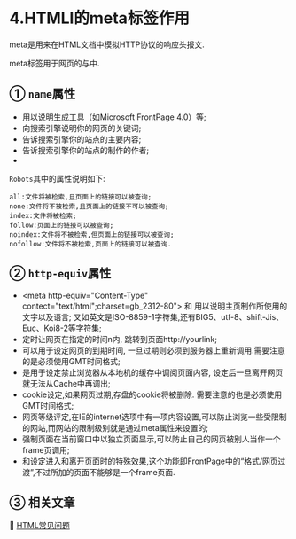 4.HTMLl的meta标签作用
===

<div class="jumbotron">
	<p>meta是用来在HTML文档中模拟HTTP协议的响应头报文.</p>
	<p>meta标签用于网页的<head>与</head>中.</p>
</div>

① `name`属性
---

* <meta name="Generator" contect="">用以说明生成工具（如Microsoft FrontPage 4.0）等;
* <meta name="KEYWords" contect="">向搜索引擎说明你的网页的关键词;
* <meta name="DEscription" contect="">告诉搜索引擎你的站点的主要内容;
* <meta name="Author" contect="你的姓名">告诉搜索引擎你的站点的制作的作者;
* <meta name="Robots" contect= "all|none|index|noindex|follow|nofollow">

`Robots`其中的属性说明如下:   

```
all:文件将被检索,且页面上的链接可以被查询;
none:文件将不被检索,且页面上的链接不可以被查询;
index:文件将被检索;
follow:页面上的链接可以被查询;
noindex:文件将不被检索,但页面上的链接可以被查询;
nofollow:文件将不被检索,页面上的链接可以被查询.
```

② `http-equiv`属性
---

* <meta http-equiv="Content-Type" contect="text/html";charset=gb_2312-80">
和 <meta http-equiv="Content-Language" contect="zh-CN">用以说明主页制作所使用的文字以及语言;
又如英文是ISO-8859-1字符集,还有BIG5、utf-8、shift-Jis、Euc、Koi8-2等字符集;
* <meta http-equiv="Refresh" contect="n;url=http://yourlink"> 定时让网页在指定的时间n内, 跳转到页面http://yourlink;
* <meta http-equiv="Expires" contect="Mon,12 May 2001 00:20:00 GMT"> 可以用于设定网页的到期时间, 一旦过期则必须到服务器上重新调用.需要注意的是必须使用GMT时间格式;
* <meta http-equiv="Pragma" contect="no-cache"> 是用于设定禁止浏览器从本地机的缓存中调阅页面内容, 设定后一旦离开网页就无法从Cache中再调出;
* <meta http-equiv="set-cookie" contect="Mon,12 May 2001 00:20:00 GMT"> cookie设定,如果网页过期,存盘的cookie将被删除. 需要注意的也是必须使用GMT时间格式;
* <meta http-equiv="Pics-label" contect=""> 网页等级评定,在IE的internet选项中有一项内容设置,可以防止浏览一些受限制的网站,而网站的限制级别就是通过meta属性来设置的;
* <meta http-equiv="windows-Target" contect="_top"> 强制页面在当前窗口中以独立页面显示,可以防止自己的网页被别人当作一个frame页调用; 
* <meta http-equiv="Page-Enter" contect="revealTrans(duration=10,transtion= 50)">和<meta http-equiv="Page-Exit" contect="revealTrans(duration=20,transtion=6)">设定进入和离开页面时的特殊效果,这个功能即FrontPage中的“格式/网页过渡”,不过所加的页面不能够是一个frame页面.

③ 相关文章
---

📖 [HTML常见问题](http://localhost/article/html/index.html)